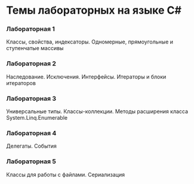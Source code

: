# Темы лабораторных на языке C#
### Лабораторная 1
Классы, свойства, индексаторы. Одномерные, прямоугольные и ступенчатые массивы
### Лабораторная 2
Наследование. Исключения. Интерфейсы. Итераторы и блоки итераторов
### Лабораторная 3
Универсальные типы. Классы-коллекции. Методы расширения класса System.Linq.Enumerable
### Лабораторная 4
Делегаты. События
### Лабораторная 5
Классы для работы с файлами. Сериализация
